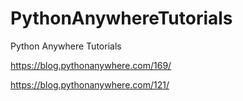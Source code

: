 # PythonAnywhereTutorials
Python Anywhere Tutorials

https://blog.pythonanywhere.com/169/

https://blog.pythonanywhere.com/121/
